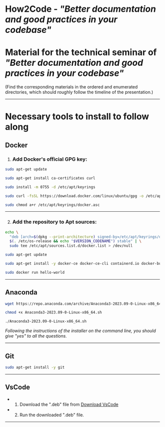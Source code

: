 How2Code - *"Better documentation and good practices in your codebase"*
========

# Material for the technical seminar of *"Better documentation and good practices in your codebase"*
(Find the corresponding materials in the ordered and enumerated directories, which should roughly follow the timeline of the presentation.)

---

# Necessary tools to install to follow along

## Docker

1. ### Add Docker's official GPG key:

```bash
sudo apt-get update
```

```bash
sudo apt-get install ca-certificates curl
```

```bash
sudo install -m 0755 -d /etc/apt/keyrings
```

```bash
sudo curl -fsSL https://download.docker.com/linux/ubuntu/gpg -o /etc/apt/keyrings/docker.asc
```

```bash
sudo chmod a+r /etc/apt/keyrings/docker.asc
```

---

2. ### Add the repository to Apt sources:

```bash
echo \
  "deb [arch=$(dpkg --print-architecture) signed-by=/etc/apt/keyrings/docker.asc] https://download.docker.com/linux/ubuntu \
  $(. /etc/os-release && echo "$VERSION_CODENAME") stable" | \
  sudo tee /etc/apt/sources.list.d/docker.list > /dev/null
```

```bash
sudo apt-get update
```

```bash
sudo apt-get install -y docker-ce docker-ce-cli containerd.io docker-buildx-plugin docker-compose-plugin
```

```bash
sudo docker run hello-world
```

---

## Anaconda

```bash
wget https://repo.anaconda.com/archive/Anaconda3-2023.09-0-Linux-x86_64.sh
```

```bash
chmod +x Anaconda3-2023.09-0-Linux-x86_64.sh
```

```bash
./Anaconda3-2023.09-0-Linux-x86_64.sh
```

*Following the instructions of the installer on the command line, you should give "yes" to all the questions.*

---

## Git

```bash
sudo apt-get install -y git
```

---

## VsCode

- 1. Download the ".deb" file from [Download VsCode](https://code.visualstudio.com/)
- 2. Run the downloaded ".deb" file.

---

